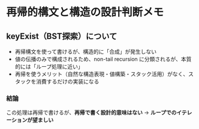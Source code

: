 # 再帰的構文と構造の設計判断メモ

## keyExist（BST探索）について

- 再帰構文を使って書けるが、構造的に「合成」が発生しない
- 値の伝播のみで構成されるため、non-tail recursion に分類されるが、本質的には「ループ処理に近い」
- 再帰を使うメリット（自然な構造表現・値構築・スタック活用）がなく、スタックを消費するだけの実装になる

### 結論
この処理は再帰で書けるが、**再帰で書く設計的意味はない**
→ **ループでのイテレーションが望ましい**
